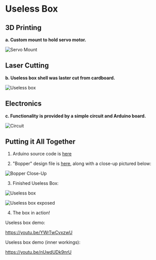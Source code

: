 # Useless Box

## 3D Printing

**a. Custom mount to hold servo motor.**

![Servo Mount](https://github.com/MattD18/IDD-Fa18-Lab5/blob/master/images/IMG_2429.png)

## Laser Cutting

**b. Useless box shell was laster cut from cardboard.**

![Useless box](https://github.com/MattD18/IDD-Fa18-Lab5/blob/master/images/IMG_2434.png)

## Electronics

**c. Functionality is provided by a simple circuit and Arduino board.**

![Circuit](https://github.com/MattD18/IDD-Fa18-Lab5/blob/master/images/IMG_2431.png)

## Putting it All Together

1. Arduino source code is [here](https://github.com/MattD18/IDD-Fa18-Lab5/blob/master/useless_box.ino)

2. "Bopper" design file is [here](https://github.com/MattD18/IDD-Fa18-Lab5/blob/master/bopper.ai), along with a close-up pictured below:

![Bopper Close-Up](https://github.com/MattD18/IDD-Fa18-Lab5/blob/master/images/IMG_2441.png)

3. Finished Useless Box:

![Useless box](https://github.com/MattD18/IDD-Fa18-Lab5/blob/master/IMG_2434.JPG)

![Useless box exposed](https://github.com/MattD18/IDD-Fa18-Lab5/blob/master/images/IMG_2437.png)

4. The box in action!

Useless box demo:

https://youtu.be/YWrTwCvxzwU

Useless box demo (inner workings):

https://youtu.be/nUwdUDk9nrU
